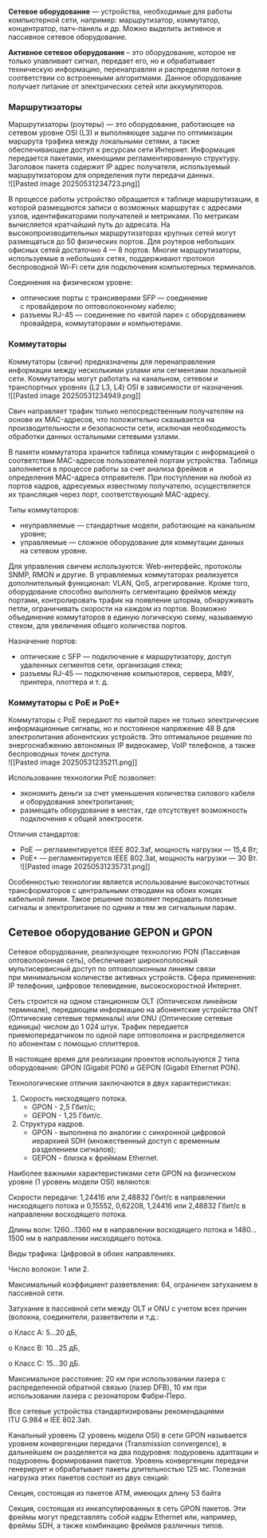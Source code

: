 **Сетевое оборудование** — устройства, необходимые для работы компьютерной сети, например: маршрутизатор, коммутатор, концентратор, патч-панель и др. Можно выделить активное и пассивное сетевое оборудование.

**Активное сетевое оборудование** – это оборудование, которое не только улавливает сигнал, передает его, но и обрабатывает техническую информацию, перенаправляя и распределяя потоки в соответствии со встроенными алгоритмами. Данное оборудование получает питание от электрических сетей или аккумуляторов.  

### Маршрутизаторы ###
Маршрутизаторы (роутеры) — это оборудование, работающее на сетевом уровне OSI (L3) и выполняющее задачи по оптимизации маршрута трафика между локальными сетями, а также обеспечивающее доступ к ресурсам сети Интернет. Информация передается пакетами, имеющими регламентированную структуру. Заголовок пакета содержит IP адрес получателя, используемый маршрутизатором для определения пути передачи данных.  
![[Pasted image 20250531234723.png]]

В процессе работы устройство обращается к таблице маршрутизации, в которой размещаются записи о возможных маршрутах с адресами узлов, идентификаторами получателей и метриками. По метрикам вычисляется кратчайший путь до адресата. На высокопроизводительных маршрутизаторах крупных сетей могут размещаться до 50 физических портов. Для роутеров небольших офисных сетей достаточно 4 — 8 портов. Многие маршрутизаторы, используемые в небольших сетях, поддерживают протокол беспроводной Wi-Fi сети для подключения компьютерных терминалов.  

Соединения на физическом уровне:

- оптические порты с трансиверами SFP — соединение с провайдером по оптоволоконному кабелю;
- разъемы RJ-45 — соединение по «витой паре» с оборудованием провайдера, коммутаторами и компьютерами.
### Коммутаторы
Коммутаторы (свичи) предназначены для перенаправления информации между несколькими узлами или сегментами локальной сети. Коммутаторы могут работать на канальном,  сетевом и транспортных уровнях (L2 L3, L4) OSI в зависимости от назначения.  
![[Pasted image 20250531234949.png]]

Свич направляет трафик только непосредственным получателям на основе их MAC-адресов, что положительно сказывается на производительности и безопасности сети, исключая необходимость обработки данных остальными сетевыми узлами. 

В памяти коммутатора хранится таблица коммутации с информацией о соответствии MAC-адресов пользователей портам устройства. Таблица заполняется в процессе работы за счет анализа фреймов и определения MAC-адреса отправителя. При поступлении на любой из портов кадров, адресуемых известному получателю, осуществляется их трансляция через порт, соответствующий MAC-адресу. 
 
Типы коммутаторов:

- неуправляемые — стандартные модели, работающие на канальном уровне;
- управляемые — сложное оборудование для коммутации данных на сетевом уровне.

Для управления свичем используются: Web-интерфейс, протоколы SNMP, RMON и другие. В управляемых коммутаторах реализуется дополнительный функционал: VLAN, QoS, агрегирование. Кроме того, оборудование способно выполнять сегментацию фреймов между портами, контролировать трафик на появление шторма, обнаруживать петли, ограничивать скорости на каждом из портов. Возможно объединение коммутаторов в единую логическую схему, называемую стеком, для увеличения общего количества портов.

Назначение портов:

- оптические с SFP — подключение к маршрутизатору, доступ удаленных сегментов сети, организация стека;
- разъемы RJ-45 — подключение компьютеров, сервера, МФУ, принтера, плоттера и т. д.

### Коммутаторы с PoE и PoE+  ###
Коммутаторы с PoE передают по «витой паре» не только электрические информационные сигналы, но и постоянное напряжение 48 В для электропитания абонентских устройств. Это оптимальное решение по энергоснабжению автономных IP видеокамер, VoIP телефонов, а также беспроводных точек доступа.  
![[Pasted image 20250531235211.png]]

Использование технологии PoE позволяет:

- экономить деньги за счет уменьшения количества силового кабеля и оборудования электропитания;
- размещать оборудование в местах, где отсутствует возможность подключения к общей электросети.

Отличия стандартов:

- PoE — регламентируется IEEE 802.3af, мощность нагрузки — 15,4 Вт;
- PoE+ — регламентируется IEEE 802.3at, мощность нагрузки — 30 Вт.
![[Pasted image 20250531235731.png]]

Особенностью технологии является использование высокочастотных трансформаторов с центральными отводами на обоих концах кабельной линии. Такое решение позволяет передавать полезные сигналы и электропитание по одним и тем же сигнальным парам.

## Сетевое оборудование GEPON и GPON

Сетевое оборудование, реализующее технологию PON (Пассивная оптоволоконная сеть), обеспечивает широкополосный мультисервисный доступ по оптоволоконным линиям связи при минимальном количестве активных устройств. Сфера применения: IP телефония, цифровое телевидение, высокоскоростной Интернет.

Сеть строится на одном станционном OLT (Оптическом линейном терминале), передающем информацию на абонентские устройства ONT (Оптические сетевые терминалы) или ONU (Оптические сетевые единицы) числом до 1 024 штук. Трафик передается приемопередатчиком по одной паре оптоволокна и распределяется по абонентам с помощью сплиттеров.

В настоящее время для реализации проектов используются 2 типа оборудования: GPON (Gigabit PON) и GEPON (Gigabit Ethernet PON).

Технологические отличия заключаются в двух характеристиках:

1. Скорость нисходящего потока.
    - GPON - 2,5 Гбит/с;
    - GEPON - 1,25 Гбит/с.
2. Структура кадров.
    - GPON - выполнена по аналогии с синхронной цифровой иерархией SDH (множественный доступ с временным разделением сигналов);
    - GEPON - близка к фреймам Ethernet.

Наиболее важными характеристиками сети GPON на физическом уровне (1 уровень модели OSI) являются:

Скорости передачи: 1,24416 или 2,48832 Гбит/с в направлении нисходящего потока и 0,15552, 0,62208, 1,24416 или 2,48832 Гбит/с в направлении восходящего потока.

Длины волн: 1260…1360 нм в направлении восходящего потока и 1480…1500 нм в направлении нисходящего потока.

 Виды трафика: Цифровой в обоих направлениях.

Число волокон: 1 или 2.

Максимальный коэффициент разветвления: 64, ограничен затуханием в пассивной сети.

Затухание в пассивной сети между OLT и ONU с учетом всех причин (волокна, соединители, разветвители и т.д.:

o Класс A: 5…20 дБ,

o Класс B: 10…25 дБ,

o Класс C: 15…30 дБ.

Максимальное расстояние: 20 км при использовании лазера с распределенной обратной связью (лазер DFB), 10 км при использовании лазера с резонатором Фабри-Перо.

Все сетевые устройства стандартизированы рекомендациями ITU G.984 и IEE 802.3ah.

Канальный уровень (2 уровень модели OSI) в сети GPON называется уровнем конвергенции передачи (Transmission convergence), в дальнейшем он разделяется на два подуровня: подуровень адаптации и подуровень формирования пакетов. Уровень конвергенции передачи генерирует и обрабатывает пакеты длительностью 125 мс. Полезная нагрузка этих пакетов состоит из двух секций:

Секция, состоящая из пакетов ATM, имеющих длину 53 байта

Секция, состоящая из инкапсулированных в сеть GPON пакетов. Эти фреймы могут представлять собой кадры Ethernet или, например, фреймы SDH, а также комбинацию фреймов различных типов.



